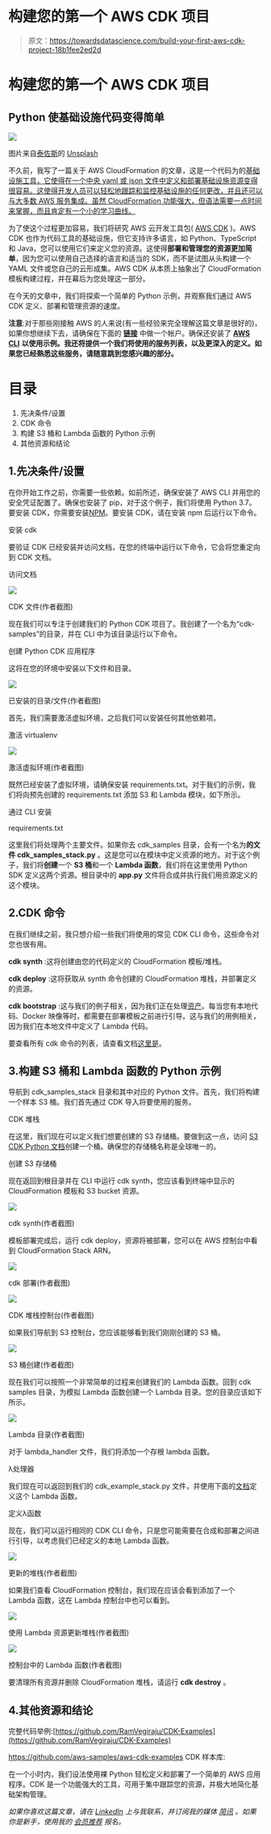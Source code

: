 # 构建您的第一个 AWS CDK 项目

> 原文：<https://towardsdatascience.com/build-your-first-aws-cdk-project-18b1fee2ed2d>

# 构建您的第一个 AWS CDK 项目

## Python 使基础设施代码变得简单

![](img/1728b79a5be41eba14783200d76f0216.png)

图片来自[泰佐斯](https://unsplash.com/@tezos)的 [Unsplash](https://unsplash.com/photos/y8wjQZ9XP4A)

不久前，我写了一篇关于 AWS CloudFormation 的文章，这是一个代码为的[基础设施工具，它使得在一个中央 yaml 或 json 文件中定义和部署基础设施资源变得很容易。这使得开发人员可以轻松地跟踪和监控基础设施的任何更改，并且还可以与大多数 AWS 服务集成。虽然 CloudFormation 功能强大，但语法需要一点时间来掌握，而且肯定有一个小的学习曲线。](/infrastructure-as-code-with-aws-207239573de)

为了使这个过程更加容易，我们将研究 AWS 云开发工具包( [AWS CDK](https://aws.amazon.com/cdk/) )。AWS CDK 也作为代码工具的基础设施，但它支持许多语言，如 Python、TypeScript 和 Java，您可以使用它们来定义您的资源。这使得**部署和管理您的资源更加简单**，因为您可以使用自己选择的语言和适当的 SDK，而不是试图从头构建一个 YAML 文件或您自己的云形成集。AWS CDK 从本质上抽象出了 CloudFormation 模板构建过程，并在幕后为您处理这一部分。

在今天的文章中，我们将探索一个简单的 Python 示例，并观察我们通过 AWS CDK 定义、部署和管理资源的速度。

**注意**:对于那些刚接触 AWS 的人来说(有一些经验来完全理解这篇文章是很好的)，如果你想继续下去，请确保在下面的 [**链接**](https://aws.amazon.com/console/) 中做一个帐户。确保还安装了 [**AWS CLI**](https://aws.amazon.com/cli/) **以使用示例。我还将提供一个我们将使用的服务列表，以及更深入的定义。如果您已经熟悉这些服务，请随意跳到您感兴趣的部分。**

# 目录

1.  先决条件/设置
2.  CDK 命令
3.  构建 S3 桶和 Lambda 函数的 Python 示例
4.  其他资源和结论

## 1.先决条件/设置

在你开始工作之前，你需要一些依赖。如前所述，确保安装了 AWS CLI 并用您的安全凭证配置了。确保也安装了 pip，对于这个例子，我们将使用 Python 3.7。要安装 CDK，你需要安装[NPM](https://docs.npmjs.com/downloading-and-installing-node-js-and-npm)。要安装 CDK，请在安装 npm 后运行以下命令。

安装 cdk

要验证 CDK 已经安装并访问文档，在您的终端中运行以下命令，它会将您重定向到 CDK 文档。

访问文档

![](img/b8c89bade5f25716d4ab6b1ea634b6b1.png)

CDK 文件(作者截图)

现在我们可以专注于创建我们的 Python CDK 项目了。我创建了一个名为“cdk-samples”的目录，并在 CLI 中为该目录运行以下命令。

创建 Python CDK 应用程序

这将在您的环境中安装以下文件和目录。

![](img/81eccca0bbb3a15b04be848dec4458d0.png)

已安装的目录/文件(作者截图)

首先，我们需要激活虚拟环境，之后我们可以安装任何其他依赖项。

激活 virtualenv

![](img/4990082eac69fd58ce6d832aedc9d12e.png)

激活虚拟环境(作者截图)

既然已经安装了虚拟环境，请确保安装 requirements.txt。对于我们的示例，我们将向预先创建的 requirements.txt 添加 S3 和 Lambda 模块，如下所示。

通过 CLI 安装

requirements.txt

这里我们将处理两个主要文件。如果你去 cdk_samples 目录，会有一个名为**的文件 cdk_samples_stack.py** 。这是您可以在模块中定义资源的地方。对于这个例子，我们将**创建**一个 **S3 桶**和一个 **Lambda 函数**，我们将在这里使用 Python SDK 定义这两个资源。根目录中的 **app.py** 文件将合成并执行我们用资源定义的这个模块。

## 2.CDK 命令

在我们继续之前，我只想介绍一些我们将使用的常见 CDK CLI 命令，这些命令对您也很有用。

**cdk synth** :这将创建由您的代码定义的 CloudFormation 模板/堆栈。

**cdk deploy** :这将获取从 synth 命令创建的 CloudFormation 堆栈，并部署定义的资源。

**cdk bootstrap** :这与我们的例子相关，因为我们正在处理[资产](https://docs.aws.amazon.com/cdk/v2/guide/assets.html)。每当您有本地代码、Docker 映像等时，都需要在部署模板之前进行引导。这与我们的用例相关，因为我们在本地文件中定义了 Lambda 代码。

要查看所有 cdk 命令的列表，请查看文档[这里是](https://docs.aws.amazon.com/cdk/v2/guide/cli.html)。

## 3.构建 S3 桶和 Lambda 函数的 Python 示例

导航到 cdk_samples_stack 目录和其中对应的 Python 文件。首先，我们将构建一个样本 S3 桶。我们首先通过 CDK 导入将要使用的服务。

CDK 堆栈

在这里，我们现在可以定义我们想要创建的 S3 存储桶。要做到这一点，访问 [S3 CDK Python 文档](https://docs.aws.amazon.com/cdk/api/v1/python/aws_cdk.aws_s3/Bucket.html)创建一个桶。确保您的存储桶名称是全球唯一的。

创建 S3 存储桶

现在返回到根目录并在 CLI 中运行 cdk synth，您应该看到终端中显示的 CloudFormation 模板和 S3 bucket 资源。

![](img/3a28668364086dfa1988e6c00bc23538.png)

cdk synth(作者截图)

模板部署完成后，运行 cdk deploy，资源将被部署，您可以在 AWS 控制台中看到 CloudFormation Stack ARN。

![](img/61b28bc24a0d9a22292f9a023cb4f33a.png)

cdk 部署(作者截图)

![](img/b28543343190c5f7b05054d4e8af683f.png)

CDK 堆栈控制台(作者截图)

如果我们导航到 S3 控制台，您应该能够看到我们刚刚创建的 S3 桶。

![](img/9f68a73478d7a647b4e15d7d90d456a3.png)

S3 桶创建(作者截图)

现在我们可以按照一个非常简单的过程来创建我们的 Lambda 函数。回到 cdk samples 目录，为模拟 Lambda 函数创建一个 Lambda 目录。您的目录应该如下所示。

![](img/33018840875b5a0e752c1f6647c60e57.png)

Lambda 目录(作者截图)

对于 lambda_handler 文件，我们将添加一个存根 lambda 函数。

λ处理器

我们现在可以返回到我们的 cdk_example_stack.py 文件，并使用下面的[文档](https://docs.aws.amazon.com/cdk/api/v1/python/aws_cdk.aws_lambda.html)定义这个 Lambda 函数。

定义λ函数

现在，我们可以运行相同的 CDK CLI 命令，只是您可能需要在合成和部署之间进行引导，以考虑我们已经定义的本地 Lambda 函数。

![](img/a871cc77494d4074b927405456ec1b7b.png)

更新的堆栈(作者截图)

如果我们查看 CloudFormation 控制台，我们现在应该会看到添加了一个 Lambda 函数，这在 Lambda 控制台中也可以看到。

![](img/7cc84e251465de2d03583fe39041aadd.png)

使用 Lambda 资源更新堆栈(作者截图)

![](img/356952ffd0050da23e45254796f6e63a.png)

控制台中的 Lambda 函数(作者截图)

要清理所有资源并删除 CloudFormation 堆栈，请运行 **cdk destroy** 。

## 4.其他资源和结论

完整代码举例:[https://github.com/RamVegiraju/CDK-Examples](https://github.com/RamVegiraju/CDK-Examples)

https://github.com/aws-samples/aws-cdk-examples CDK 样本库:

在一个小时内，我们设法使用裸 Python 轻松定义和部署了一个简单的 AWS 应用程序。CDK 是一个功能强大的工具，可用于集中跟踪您的资源，并极大地简化基础架构管理。

*如果你喜欢这篇文章，请在* [*LinkedIn*](https://www.linkedin.com/in/ram-vegiraju-81272b162/) *上与我联系，并订阅我的媒体* [*简讯*](https://ram-vegiraju.medium.com/subscribe) *。如果你是新手，使用我的* [*会员推荐*](https://ram-vegiraju.medium.com/membership) *报名。*